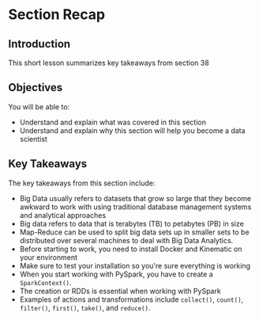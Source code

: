
# Section Recap

## Introduction

This short lesson summarizes key takeaways from section 38

## Objectives
You will be able to:
* Understand and explain what was covered in this section
* Understand and explain why this section will help you become a data scientist

## Key Takeaways

The key takeaways from this section include:

* Big Data usually refers to datasets that grow so large that they become awkward to work with using traditional database management systems and analytical approaches
* Big data refers to data that is terabytes (TB) to petabytes (PB) in size
* Map-Reduce can be used to split big data sets up in smaller sets to be distributed over several machines to deal with Big Data Analytics.
* Before starting to work, you need to install Docker and Kinematic on your environment
* Make sure to test your installation so you're sure everything is working
* When you start working with PySpark, you have to create a `SparkContext()`.
* The creation or RDDs is essential when working with PySpark
* Examples of actions and transformations include `collect()`, `count()`, `filter()`, `first()`, `take()`, and `reduce()`.


